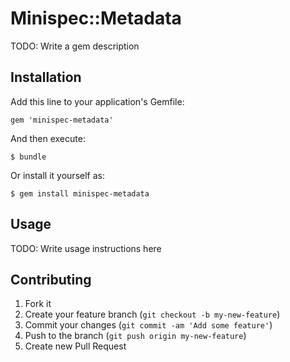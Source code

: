 # Minispec::Metadata

TODO: Write a gem description

## Installation

Add this line to your application's Gemfile:

    gem 'minispec-metadata'

And then execute:

    $ bundle

Or install it yourself as:

    $ gem install minispec-metadata

## Usage

TODO: Write usage instructions here

## Contributing

1. Fork it
2. Create your feature branch (`git checkout -b my-new-feature`)
3. Commit your changes (`git commit -am 'Add some feature'`)
4. Push to the branch (`git push origin my-new-feature`)
5. Create new Pull Request
